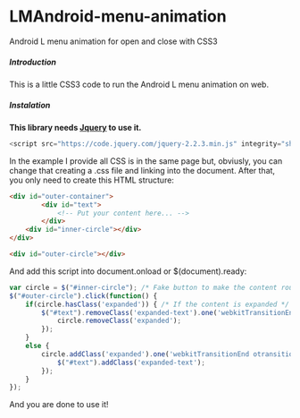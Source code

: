 # LMAndroid-menu-animation
Android L menu animation for open and close with CSS3

##### Introduction
This is a little CSS3 code to run the Android L menu animation on web.

##### Instalation
<b>This library needs <a href="https://jquery.com/" target="_blank">Jquery</a> to use it.</b><br />

```javascript
<script src="https://code.jquery.com/jquery-2.2.3.min.js" integrity="sha256-a23g1Nt4dtEYOj7bR+vTu7+T8VP13humZFBJNIYoEJo="   crossorigin="anonymous"></script>
```

In the example I provide all CSS is in the same page but, obviusly, you can change that creating a .css file and linking into the document. After that, you only need to create this HTML structure:

```html
<div id="outer-container">
		<div id="text">
			<!-- Put your content here... -->
		</div>
	<div id="inner-circle"></div>
</div>

<div id="outer-circle"></div>
```

And add this script into document.onload or $(document).ready:
```javascript
var circle = $("#inner-circle"); /* Fake button to make the content rounded and start from here */
$("#outer-circle").click(function() {
	if(circle.hasClass('expanded')) { /* If the content is expanded */
		$("#text").removeClass('expanded-text').one('webkitTransitionEnd otransitionend oTransitionEnd msTransitionEnd transitionend', function() {
			circle.removeClass('expanded');
		});
	}
	else {
		circle.addClass('expanded').one('webkitTransitionEnd otransitionend oTransitionEnd msTransitionEnd transitionend', function() {
			$("#text").addClass('expanded-text');
		});
	}
});
```

And you are done to use it!
